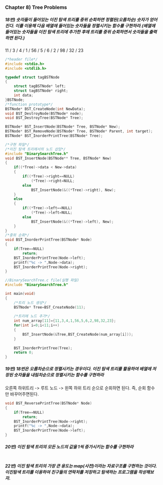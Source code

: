 ### Chapter 8) Tree Problems

##### 18번) 숫자들이 들어있는 이진 탐색 트리를 중위 순회하면 정렬된(오름차순) 숫자가 얻어진다. 이를 이용해 다음 배열에 들어있는 숫자들을 정렬시키는 함수를 구현하라.(배열에 들어있는 숫자들을 이진 탐색 트리에 추가한 후에 트리를 중위 순회하면서 숫자들을 출력하면 된다.)

11 / 3 / 4 / 1 / 56 / 5 / 6 / 2 / 98 / 32 / 23

```c
/*header file*/
#include <stdio.h>
#include <stdlib.h>

typedef struct tagBSTNode
{
    struct tagBSTNode* left;
    struct tagBSTNode* right;
    int data;
}BSTNode;
/*function prototype*/
BSTNode* BST_CreateNode(int NewData);
void BST_DestroyNode(BSTNode* node);
void BST_DestroyTree(BSTNode* Tree);

BSTNode* BST_InsertNode(BSTNode* Tree, BSTNode* New);
BSTNode* BST_RemoveNode(BSTNode* Tree, BSTNode* Parent, int target);
BSTNode* BST_InorderPrintTree(BSTNode* Tree);
```



```c
/*구현 파일*/
/*이진 탐색 트리에서의 노드 삽입*/
#include "BinarySearchTree.h"
void BST_InsertNode(BSTNode** Tree, BSTNode* New)
{
    if((*Tree)->data < New->data)
    {
        if((*Tree)->right==NULL)
            (*Tree)->right=NULL;
        else
            BST_InsertNode(&((*Tree)->right), New);
    }
    else
    {
        if((*Tree)->left==NULL)
            (*Tree)->left=NULL;
        else
            BST_InsertNode(&((*Tree)->left), New);
    }
}
/*중위 순회*/
void BST_InorderPrintTree(BSTNode* Node)
{
    if(Tree==NULL)
        return;
    BST_InorderPrintTree(Node->left);
    printf("%c -> ",Node->data);
    BST_InorderPrintTree(Node->right);
}
```

```c
//BinarySearchTree.c file(실행 파일)
#include "BinarySearchTree.h"

int main(void)
{
    /*트리 노드 생성*/
    BSTNode* Tree=BST_CreateNode(11);
    
    /*트리에 노드 추가*/
    int num_array[11]={11,3,4,1,56,5,6,2,98,32,23};
    for(int i=0;i<11;i++)
    {
        BST_InsertNode(&Tree,BST_CreateNode(num_array[i]));
    }
                  
    BST_InorderPrintTree(Tree);
    return 0;
}
```



##### 19번) 18번은 오름차순으로 정렬시키는 경우이다. 이진 탐색 트리를 활용하여 배열에 저장된 숫자들을 내림차순으로 정렬시키는 함수를 구현하라

오른쪽 하위트리 -> 루트 노드 -> 왼쪽 하위 트리 순으로 순회하면 된다. 즉, 순회 함수만 바꾸어주면된다.

```c
void BST_ReversePrintTree(BSTNode* Node)
{
    if(Tree==NULL)
        return;
    BST_InorderPrintTree(Node->right);
    printf("%c -> ",Node->data);
    BST_InorderPrintTree(Node->left);
}
```



##### 20번) 이진 탐색 트리의 모든 노드의 값을 1씩 증가시키는 함수를 구현하라

```

```

##### 22번) 이진 탐색 트리의 가장 큰 용도는 map(사전)이라는 자료구조를 구현하는 것이다. 이진탐색 트리를 이용하여 친구들의 연락처를 저장하고 탐색하는 프로그램을 작성해보자.

```

```

